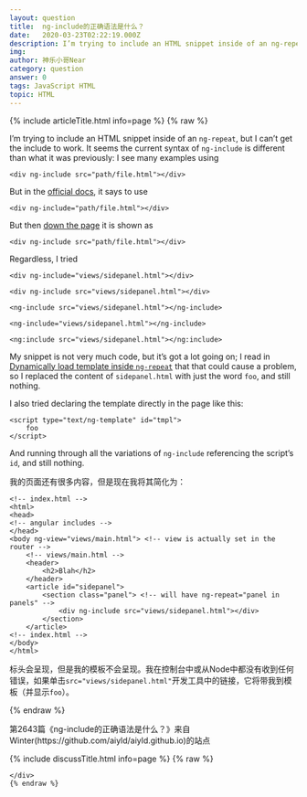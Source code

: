 ```yaml
---
layout: question
title:  ng-include的正确语法是什么？
date:   2020-03-23T02:22:19.000Z
description: I’m trying to include an HTML snippet inside of an ng-repeat, but I can’t get...
img: 
author: 神乐小哥Near
category: question
answer: 0
tags: JavaScript HTML
topic: HTML
---
```

<div class="article-root">
  <div class="article">
    {% include articleTitle.html info=page %}
    {% raw %}
    <div class="article-content"><p>I’m trying to include an HTML snippet inside of an <code>ng-repeat</code>, but I can’t get the include to work. It seems the current syntax of <code>ng-include</code> is different than what it was previously: I see many examples using</p>

<pre><code>&lt;div ng-include src="path/file.html"&gt;&lt;/div&gt;
</code></pre>

<p>But in the <a href="https://code.angularjs.org/1.1.0/docs/api/ng.directive:ngInclude#Usage" rel="nofollow noreferrer">official docs</a>, it says to use</p>

<pre><code>&lt;div ng-include="path/file.html"&gt;&lt;/div&gt;
</code></pre>

<p>But then <a href="https://code.angularjs.org/1.1.0/docs/api/ng.directive:ngInclude#Example" rel="nofollow noreferrer">down the page</a> it is shown as</p>

<pre><code>&lt;div ng-include src="path/file.html"&gt;&lt;/div&gt;
</code></pre>

<p>Regardless, I tried</p>

<pre class="lang-html prettyprint-override"><code>&lt;div ng-include="views/sidepanel.html"&gt;&lt;/div&gt;
</code></pre>

<pre class="lang-html prettyprint-override"><code>&lt;div ng-include src="views/sidepanel.html"&gt;&lt;/div&gt;
</code></pre>

<pre class="lang-html prettyprint-override"><code>&lt;ng-include src="views/sidepanel.html"&gt;&lt;/ng-include&gt;
</code></pre>

<pre class="lang-html prettyprint-override"><code>&lt;ng-include="views/sidepanel.html"&gt;&lt;/ng-include&gt;
</code></pre>

<pre class="lang-html prettyprint-override"><code>&lt;ng:include src="views/sidepanel.html"&gt;&lt;/ng:include&gt;
</code></pre>

<p>My snippet is not very much code, but it’s got a lot going on; I read in <a href="https://stackoverflow.com/questions/12361680/">Dynamically load template inside <code>ng-repeat</code></a> that that could cause a problem, so I replaced the content of <code>sidepanel.html</code> with just the word <code>foo</code>, and still nothing.</p>

<p>I also tried declaring the template directly in the page like this:</p>

<pre><code>&lt;script type="text/ng-template" id="tmpl"&gt;<font></font>
    foo<font></font>
&lt;/script&gt;<font></font>
</code></pre>

<p>And running through all the variations of <code>ng-include</code> referencing the script’s <code>id</code>, and still nothing.</p>

<p><font style="vertical-align: inherit;"><font style="vertical-align: inherit;">我的页面还有很多内容，但是现在我将其简化为：</font></font></p>

<pre><code>&lt;!-- index.html --&gt;<font></font>
&lt;html&gt;<font></font>
&lt;head&gt;<font></font>
&lt;!-- angular includes --&gt;<font></font>
&lt;/head&gt;<font></font>
&lt;body ng-view="views/main.html"&gt; &lt;!-- view is actually set in the router --&gt;<font></font>
    &lt;!-- views/main.html --&gt;<font></font>
    &lt;header&gt;<font></font>
        &lt;h2&gt;Blah&lt;/h2&gt;<font></font>
    &lt;/header&gt;<font></font>
    &lt;article id="sidepanel"&gt;<font></font>
        &lt;section class="panel"&gt; &lt;!-- will have ng-repeat="panel in panels" --&gt;<font></font>
            &lt;div ng-include src="views/sidepanel.html"&gt;&lt;/div&gt;<font></font>
        &lt;/section&gt;<font></font>
    &lt;/article&gt;<font></font>
&lt;!-- index.html --&gt;<font></font>
&lt;/body&gt;<font></font>
&lt;/html&gt;<font></font>
</code></pre>

<p><font style="vertical-align: inherit;"><font style="vertical-align: inherit;">标头会呈现，但是我的模板不会呈现。</font><font style="vertical-align: inherit;">我在控制台中或从Node中都没有收到任何错误，如果单击</font></font><code>src="views/sidepanel.html"</code><font style="vertical-align: inherit;"><font style="vertical-align: inherit;">开发工具中</font><font style="vertical-align: inherit;">的链接</font><font style="vertical-align: inherit;">，它将带我到模板（并显示</font></font><code>foo</code><font style="vertical-align: inherit;"><font style="vertical-align: inherit;">）。</font></font></p></div>
    {% endraw %}
  </div>
  <p class="winter_mark">第2643篇《ng-include的正确语法是什么？》来自Winter(https://github.com/aiyld/aiyld.github.io)的站点</p>
  <div class="discuss-wrapper">
    {% include discussTitle.html info=page %}
    {% raw %}
    <div class="discuss-list">
    
    </div>
    {% endraw %}
  </div>
<div>
